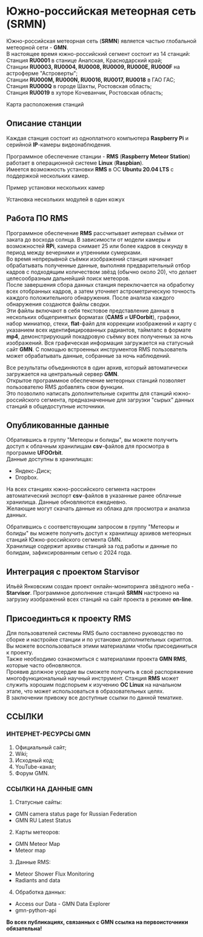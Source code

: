 # Южно-российская метеорная сеть (SRMN)
Южно-российская метеорная сеть (**SRMN**) является частью глобальной метеорной сети - **GMN**.  
В настоящее время южно-российский сегмент состоит из 14 станций:  
Станция **RU0001** в станице Анапская, Краснодарский край;  
Станции **RU0003, RU0004, RU0008, RU0009, RU000E, RU000F** на астроферме "Астроверты";  
Станции **RU000M, RU000N, RU0016, RU0017, RU0018** в ГАО ГАС;  
Станция **RU000Q** в городе Шахты, Ростовская область;  
Станция **RU0019** в хуторе Кочеванчик, Ростовская область;  


Карта расположения станций  

## Описание станции
Каждая станция состоит из одноплатного компьютера **Raspberry Pi** и серийной **IP**-камеры видеонаблюдения.  


Программное обеспечение станции - **RMS** (**Raspberry Meteor Station**) работает в операционной системе **Linux** (**Raspbian**).  
Имеется возможность установки **RMS** в ОС **Ubuntu 20.04 LTS** с поддержкой нескольких камер.  


Пример установки нескольких камер  

 
Установка нескольких модулей в один кожух  


## Работа ПО **RMS**
Программное обеспечение **RMS** рассчитывает интервал съёмки от заката до восхода солнца. В зависимости от модели камеры и возможностей **RPi**, камера снимает 25 или более кадров в секунду в период между вечерними и утренними сумерками.  
Во время непрерывной съёмки изображений станция начинает обрабатывать полученные данные, выполняя предварительный отбор кадров с подходящим количеством звёзд (обычно около 20), что делает целесообразным дальнейший поиск метеоров.  
После завершения сбора данных станция переключается на обработку всех отобранных кадров, а затем уточняет астрометрическую точность каждого положительного обнаружения. После анализа каждого обнаружения создаются файлы сводки.  
Эти файлы включают в себя текстовое представление данных в нескольких общепринятых форматах (**CAMS** и **UFOorbit**), графики, набор миниатюр, стеки, **flat**-файл для коррекции изображений и карту с указанием всех идентифицированных радиантов, таймлапс в формате **mp4**, демонстрирующий покадровую съёмку всех полученных за ночь изображений. Вся графическая информация загружается на статусный сайт **GMN**. С помощью встроенных инструментов RMS пользователь может обрабатывать данные, собранные за ночь наблюдений.  


Все результаты объединяются в один архив, который автоматически загружается на центральный сервер **GMN**.  
Открытое программное обеспечение метеорных станций позволяет пользователю RMS добавлять свои функции.  
Это позволило написать дополнительные скрипты для станций южно-российского сегмента, предназначенные для загрузки "сырых" данных станций в общедоступные источники.  


## Опубликованные данные
Обратившись в группу "Метеоры и болиды", вы можете получить доступ к облачным хранилищам **csv**-файлов для просмотра в программе **UFOOrbit**.  
Данные доступны в хранилищах:  
- Яндекс-Диск;  
- Dropbox.  

На всех станциях южно-российского сегмента настроен автоматический экспорт **csv**-файлов в указанные ранее облачные хранилища. Данные обновляются ежедневно.  
Желающие могут скачать данные из облака для просмотра и анализа данных.

Обратившись с соответствующим запросом в группу "Метеоры и болиды" вы можете получить доступ к хранилищу архивов метеорных станций Южно-российского сегмента GMN.  
Хранилище содержит архивы станций за год работы и данные по болидам, зафиксированным сетью с 2024 года.  

## Интеграция с проектом Starvisor
Ильёй Янковским создан проект онлайн-мониторинга звёздного неба - **Starvisor**. Программное дополнение станций **SRMN** настроено на загрузку изображений всех станций на сайт проекта в режиме **on-line**.  

## Присоединться к проекту RMS
Для пользователей системы RMS было составлено руководство по сборке и настройке станции и по установке дополнительных скриптов. Вы можете воспользоваться этими материалами чтобы присоединиться к проекту.  
Также необходимо ознакомиться с материалами проекта **GMN RMS**, которые часто обновляются.  
Проявив должное усердие вы сможете получить в своё распоряжение многофункциональный научный инструмент. Станция **RMS** может служить хорошим подспорьем к изучению **ОС Linux** на начальном этапе, что может использоваться в образовательных целях.  
В заключении привожу все доступные ссылки по данной тематике.

## CСЫЛКИ
### ИНТЕРНЕТ-РЕСУРСЫ GMN
1. Официальный сайт;
2. Wiki;
3. Исходный код;
4. YouTube-канал;
5. Форум GMN.

### ССЫЛКИ НА ДАННЫЕ GMN
1. Статусные сайты:
- GMN camera status page for Russian Federation
- GMN RU Latest Status
2. Карты метеоров:
- GMN Meteor Map
- Meteor map
3. Данные RMS:
- Meteor Shower Flux Monitoring
- Radiants and data
4. Обработка данных:
- Access our Data - GMN Data Explorer
- gmn-python-api

**Во всех публикациях, связанных с GMN ссылка на первоисточники обязательна!**


